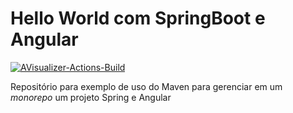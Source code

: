 # Hello World com SpringBoot e Angular

[![AVisualizer-Actions-Build](https://github.com/phillima/demo-springboot-angular/workflows/SpringAngular/badge.svg)](https://github.com/phillima/demo-springboot-angular/actions)

Repositório para exemplo de uso do Maven para gerenciar em um _monorepo_ um projeto Spring e Angular
